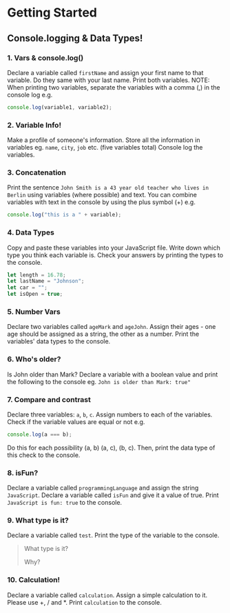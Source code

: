 # Getting Started 

## Console.logging & Data Types! 

### 1. Vars & console.log() 
Declare a variable called `firstName` and assign your first name to that variable. Do they same with your last name. Print both variables. NOTE: When printing two variables, separate the variables with a comma (,) in the console log e.g.
```javascript 
console.log(variable1, variable2);
```

### 2. Variable Info!
Make a profile of someone's information. Store all the information in variables eg. `name`, `city`, `job` etc. (five variables total) Console log the variables.

### 3. Concatenation
Print the sentence `John Smith is a 43 year old teacher who lives in Berlin` using variables (where possible) and text. You can combine variables with text in the console by using the plus symbol (+) e.g. 
```javascript
console.log("this is a " + variable);
```

### 4. Data Types
Copy and paste these variables into your JavaScript file. Write down which type you think each variable is. Check your answers by printing the types to the console.

```javascript
let length = 16.78; 
let lastName = "Johnson"; 
let car = ""; 
let isOpen = true;
```
### 5. Number Vars	
Declare two variables called `ageMark` and `ageJohn`. Assign their ages - one age should be assigned as a string, the other as a number. Print the variables' data types to the console.

### 6. Who's older?
Is John older than Mark? Declare a variable with a boolean value and print the following to the console eg. `John is older than Mark: true"`

### 7. Compare and contrast
Declare three variables: `a`, `b`, `c`. Assign numbers to each of the variables. Check if the variable values are equal or not e.g. 
```javascript
console.log(a === b);
``` 
Do this for each possibility (a, b) (a, c), (b, c). Then, print the data type of this check to the console.

### 8. isFun?
Declare a variable called `programmingLanguage` and assign the string `JavaScript`. Declare a variable called `isFun` and give it a value of true. Print `JavaScript is fun: true` to the console.

### 9. What type is it? 
Declare a variable called `test`. Print the type of the variable to the console. 
> What type is it?
> 
> Why?

### 10.  Calculation!
Declare a variable called `calculation`. Assign a simple calculation to it. Please use +, / and *. Print `calculation` to the console.
